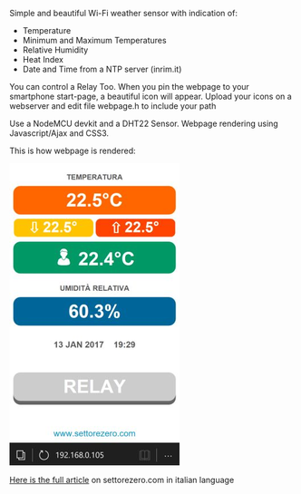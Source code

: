 Simple and beautiful Wi-Fi weather sensor with indication of:

- Temperature
- Minimum and Maximum Temperatures
- Relative Humidity
- Heat Index
- Date and Time from a NTP server (inrim.it)

You can control a Relay Too.
When you pin the webpage to your smartphone start-page, a beautiful icon will appear.
Upload your icons on a webserver and edit file webpage.h to include your path

Use a NodeMCU devkit and a DHT22 Sensor. Webpage rendering using Javascript/Ajax and CSS3.

This is how webpage is rendered:

![application screenshot](https://github.com/Cyb3rn0id/ESP8266_experiments/blob/master/DHT22_and_Relay_demo/screenshot.jpg)

[Here is the full article](http://www.settorezero.com/wordpress/termometro-wi-fi-con-indicazione-umidita-temperatura-percepita-e-controllo-rele-mediante-esp8266/) on settorezero.com in italian language
